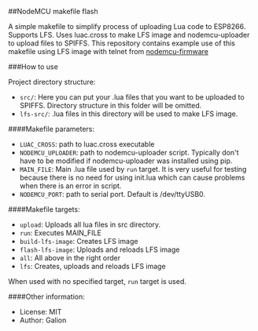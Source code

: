 ##NodeMCU makefile flash

A simple makefile to simplify process of uploading Lua code to ESP8266. Supports LFS. Uses luac.cross to make LFS image and nodemcu-uploader to upload files to SPIFFS. This repository contains example use of this makefile using LFS image with telnet from [nodemcu-firmware](https://github.com/nodemcu/nodemcu-firmware)

###How to use

Project directory structure:

 - `src/`: Here you can put your .lua files that you want to be uploaded to SPIFFS. Directory structure in this folder will be omitted.
 - `lfs-src/`: .lua files in this directory will be used to make LFS image.
 
####Makefile parameters:

 - `LUAC_CROSS`: path to luac.cross executable
 - `NODEMCU_UPLOADER`: path to nodemcu-uploader script. Typically don't have to be modified if nodemcu-uploader was installed using pip.
 - `MAIN_FILE`: Main .lua file used by `run` target. It is very useful for testing because there is no need for using init.lua which can cause problems when there is an error in script.
 - `NODEMCU_PORT`: path to serial port. Default is /dev/ttyUSB0.

####Makefile targets:

 - `upload`: Uploads all lua files in src directory.
 - `run`: Executes MAIN_FILE
 - `build-lfs-image`: Creates LFS image
 - `flash-lfs-image`: Uploads and reloads LFS image
 - `all`: All above in the right order
 - `lfs`: Creates, uploads and reloads LFS image
 
When used with no specified target, `run` target is used.


####Other information: 
- License: MIT
- Author: Galion